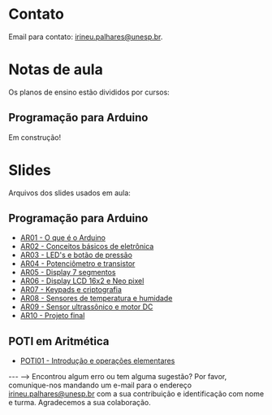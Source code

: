 <!-- # Informações Gerais
As informações sobre a oferta da disciplina no período 2020.2 podem ser lidas no [Plano de Curso](https://drive.google.com/file/d/1P5gzhI-wrO_lZKLjTi2-reVs7j3ia8bb/view?usp=sharing). Uma live de dúvidas sobre esse plano pode ser assistida [aqui](https://drive.google.com/drive/folders/1H70yHhUw56rLBTXCzbOfJ-ODy1v9OkPd?usp=sharing). -->

# Contato
Email para contato: [irineu.palhares@unesp.br](mailto:irineu.palhares@unesp.br).

# Notas de aula
Os planos de ensino estão divididos por cursos:

## Programação para Arduino
Em construção!

# Slides
Arquivos dos slides usados em aula:

## Programação para Arduino
- [AR01 - O que é o Arduino](materiais/Arduino1.pdf)
- [AR02 - Conceitos básicos de eletrônica](materiais/Arduino2.pdf)
- [AR03 - LED's e botão de pressão](materiais/Arduino3.pdf)
- [AR04 - Potenciômetro e transistor](materiais/Arduino4.pdf)
- [AR05 - Display 7 segmentos](materiais/Arduino5.pdf)
- [AR06 - Display LCD 16x2 e Neo pixel](materiais/Arduino6.pdf) 
- [AR07 - Keypads e criptografia](materiais/Arduino7.pdf)
- [AR08 - Sensores de temperatura e humidade](materiais/Arduino8.pdf)
- [AR09 - Sensor ultrassônico e motor DC](materiais/Arduino9.pdf)
- [AR10 - Projeto final](materiais/Arduino10.pdf)

## POTI em Aritmética
- [POTI01 - Introdução e operações elementares](materiais/POTI_Aula_1.pdf)

--- -->
Encontrou algum erro ou tem alguma sugestão? Por favor, comunique-nos mandando um e-mail para o endereço [irineu.palhares@unesp.br](mailto:irineu.palhares@unesp.br) com a sua contribuição e identificação com nome e turma. Agradecemos a sua colaboração.
